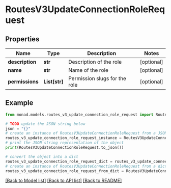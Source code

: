 # RoutesV3UpdateConnectionRoleRequest


## Properties

Name | Type | Description | Notes
------------ | ------------- | ------------- | -------------
**description** | **str** | Description of the role | [optional] 
**name** | **str** | Name of the role | [optional] 
**permissions** | **List[str]** | Permission slugs for the role | [optional] 

## Example

```python
from monad.models.routes_v3_update_connection_role_request import RoutesV3UpdateConnectionRoleRequest

# TODO update the JSON string below
json = "{}"
# create an instance of RoutesV3UpdateConnectionRoleRequest from a JSON string
routes_v3_update_connection_role_request_instance = RoutesV3UpdateConnectionRoleRequest.from_json(json)
# print the JSON string representation of the object
print(RoutesV3UpdateConnectionRoleRequest.to_json())

# convert the object into a dict
routes_v3_update_connection_role_request_dict = routes_v3_update_connection_role_request_instance.to_dict()
# create an instance of RoutesV3UpdateConnectionRoleRequest from a dict
routes_v3_update_connection_role_request_from_dict = RoutesV3UpdateConnectionRoleRequest.from_dict(routes_v3_update_connection_role_request_dict)
```
[[Back to Model list]](../README.md#documentation-for-models) [[Back to API list]](../README.md#documentation-for-api-endpoints) [[Back to README]](../README.md)


